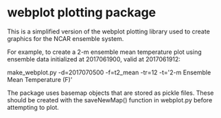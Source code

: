 # webplot plotting package

This is a simplified version of the webplot plotting library used to create graphics for the NCAR ensemble system.

For example, to create a 2-m ensemble mean temperature plot using ensemble data initialized at 2017061900, valid at 2017061912:

make_webplot.py -d=2017070500 -f=t2_mean -tr=12 -t='2-m Ensemble Mean Temperature (F)'

The package uses basemap objects that are stored as pickle files. These should be created with the saveNewMap() function in webplot.py before attempting to plot.
